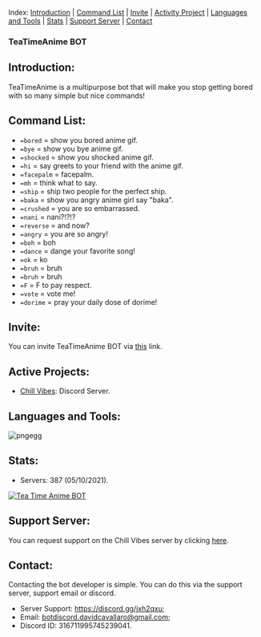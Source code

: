 Index: [Introduction](https://github.com/Chill-Vabes/TeaTimeAnime-BOT#introduction) | [Command List](https://github.com/Chill-Vabes/TeaTimeAnime-BOT#Command-List) | [Invite](https://github.com/Chill-Vabes/TeaTimeAnime-BOT#Invite) | [Activity Project](https://github.com/Chill-Vabes/TeaTimeAnime-BOT#active-projects) | [Languages and Tools](https://github.com/Chill-Vabes/TeaTimeAnime-BOT#languages-and-tools) |  [Stats](https://github.com/Chill-Vabes/TeaTimeAnime-BOT#stats) | [Support Server](https://github.com/Chill-Vabes/TeaTimeAnime-BOT#support-server) | [Contact](https://github.com/Chill-Vabes/TeaTimeAnime-BOT#contact)

### TeaTimeAnime BOT

<h2 align="left">Introduction:</h2>

TeaTimeAnime is a multipurpose bot that will make you stop getting bored with so many simple but nice commands!

<h2 align="left">Command List:</h2>

- `=bored` = show you bored anime gif.
- `=bye` = show you bye anime gif.
- `=shocked` = show you shocked anime gif.
- `=hi` = say greets to your friend with the anime gif.
- `=facepalm` = facepalm.
- `=mh` = think what to say.
- `=ship` = ship two people for the perfect ship.
- `=baka` = show you angry anime girl say "baka".
- `=crushed` = you are so embarrassed.
- `=nani` = nani?!?!?
- `=reverse` = and now?
- `=angry`  = you are so angry!
- `=boh` = boh
- `=dance` = dange your favorite song!
- `=ok` = ko
- `=bruh` = bruh
- `=bruh` = bruh
- `=F` = F to pay respect.
- `=vote` = vote me!
- `=dorime` = pray your daily dose of dorime!

<h2 align="left">Invite:</h2>

You can invite TeaTimeAnime BOT via [this](https://discord.com/oauth2/authorize?client_id=715708694855417896&scope=bot%20applications.commands&permissions=2147483647) link.

<h2 align="left">Active Projects:</h2>

- [Chill Vibes](https://discord.gg/jZwbbdQVFr): Discord Server.

<h2 align="left">Languages and Tools:</h2>

![pngegg](https://user-images.githubusercontent.com/68825684/122969365-d8233400-d38c-11eb-97b2-f291b5e76619.png)

<h2 align="left">Stats:</h2>

- Servers: 387 (05/10/2021).

<a href="https://top.gg/bot/715708694855417896">
  <img src="https://top.gg/api/widget/715708694855417896.svg" alt="Tea Time Anime BOT" />
  </a>

<h2 align="left">Support Server:</h2>

You can request support on the Chill Vibes server by clicking [here](https://discord.gg/jZwbbdQVFr).

<h2 align="left">Contact:</h2>

Contacting the bot developer is simple. You can do this via the support server, support email or discord.
- Server Support: https://discord.gg/jxh2qxu;
- Email: botdiscord.davidcavallaro@gmail.com;
- Discord ID: 316711995745239041.
